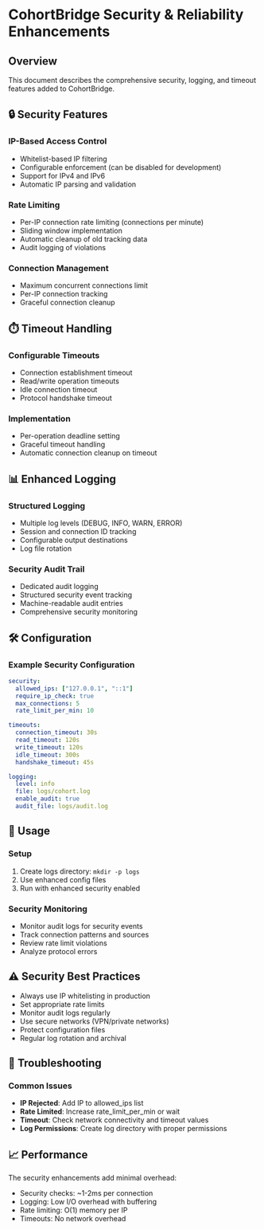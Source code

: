 # CohortBridge Security & Reliability Enhancements

## Overview
This document describes the comprehensive security, logging, and timeout features added to CohortBridge.

## 🔒 Security Features

### IP-Based Access Control
- Whitelist-based IP filtering
- Configurable enforcement (can be disabled for development)
- Support for IPv4 and IPv6
- Automatic IP parsing and validation

### Rate Limiting
- Per-IP connection rate limiting (connections per minute)
- Sliding window implementation
- Automatic cleanup of old tracking data
- Audit logging of violations

### Connection Management
- Maximum concurrent connections limit
- Per-IP connection tracking
- Graceful connection cleanup

## ⏱️ Timeout Handling

### Configurable Timeouts
- Connection establishment timeout
- Read/write operation timeouts
- Idle connection timeout
- Protocol handshake timeout

### Implementation
- Per-operation deadline setting
- Graceful timeout handling
- Automatic connection cleanup on timeout

## 📊 Enhanced Logging

### Structured Logging
- Multiple log levels (DEBUG, INFO, WARN, ERROR)
- Session and connection ID tracking
- Configurable output destinations
- Log file rotation

### Security Audit Trail
- Dedicated audit logging
- Structured security event tracking
- Machine-readable audit entries
- Comprehensive security monitoring

## 🛠️ Configuration

### Example Security Configuration
```yaml
security:
  allowed_ips: ["127.0.0.1", "::1"]
  require_ip_check: true
  max_connections: 5
  rate_limit_per_min: 10

timeouts:
  connection_timeout: 30s
  read_timeout: 120s
  write_timeout: 120s
  idle_timeout: 300s
  handshake_timeout: 45s

logging:
  level: info
  file: logs/cohort.log
  enable_audit: true
  audit_file: logs/audit.log
```

## 🚀 Usage

### Setup
1. Create logs directory: `mkdir -p logs`
2. Use enhanced config files
3. Run with enhanced security enabled

### Security Monitoring
- Monitor audit logs for security events
- Track connection patterns and sources
- Review rate limit violations
- Analyze protocol errors

## ⚠️ Security Best Practices

- Always use IP whitelisting in production
- Set appropriate rate limits
- Monitor audit logs regularly
- Use secure networks (VPN/private networks)
- Protect configuration files
- Regular log rotation and archival

## 🐛 Troubleshooting

### Common Issues
- **IP Rejected**: Add IP to allowed_ips list
- **Rate Limited**: Increase rate_limit_per_min or wait
- **Timeout**: Check network connectivity and timeout values
- **Log Permissions**: Create log directory with proper permissions

## 📈 Performance

The security enhancements add minimal overhead:
- Security checks: ~1-2ms per connection
- Logging: Low I/O overhead with buffering
- Rate limiting: O(1) memory per IP
- Timeouts: No network overhead 